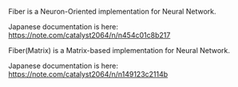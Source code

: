 Fiber is a Neuron-Oriented implementation for Neural Network.

Japanese documentation is here:
https://note.com/catalyst2064/n/n454c01c8b217

Fiber(Matrix) is a Matrix-based implementation for Neural Network.

Japanese documentation is here:
https://note.com/catalyst2064/n/n149123c2114b
